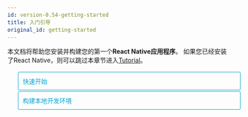 ```yaml
---
id: version-0.54-getting-started
title: 入门引导
original_id: getting-started
---
```


<style>
  .toggler li {
    display: inline-block;
    position: relative;
    top: 1px;
    padding: 10px;
    margin: 0px 2px 0px 2px;
    border: 1px solid #05A5D1;
    border-bottom-color: transparent;
    border-radius: 3px 3px 0px 0px;
    color: #05A5D1;
    background-color: transparent;
    font-size: 0.99em;
    cursor: pointer;
  }
  .toggler li:first-child {
    margin-left: 0;
  }
  .toggler li:last-child {
    margin-right: 0;
  }
  .toggler ul {
    width: 100%;
    display: inline-block;
    list-style-type: none;
    margin: 0;
    border-bottom: 1px solid #05A5D1;
    cursor: default;
  }
  @media screen and (max-width: 960px) {
    .toggler li,
    .toggler li:first-child,
    .toggler li:last-child {
      display: block;
      border-bottom-color: #05A5D1;
      border-radius: 3px;
      margin: 2px 0px 2px 0px;
    }
    .toggler ul {
      border-bottom: 0;
    }
  }
  .toggler a {
    display: inline-block;
    padding: 10px 5px;
    margin: 2px;
    border: 1px solid #05A5D1;
    border-radius: 3px;
    text-decoration: none !important;
  }
  .display-guide-quickstart .toggler .button-quickstart,
  .display-guide-native .toggler .button-native,
  .display-os-mac .toggler .button-mac,
  .display-os-linux .toggler .button-linux,
  .display-os-windows .toggler .button-windows,
  .display-platform-ios .toggler .button-ios,
  .display-platform-android .toggler .button-android {
    background-color: #05A5D1;
    color: white;
  }
  block { display: none; }
  .display-guide-quickstart.display-platform-ios.display-os-mac .quickstart.ios.mac,
  .display-guide-quickstart.display-platform-ios.display-os-linux .quickstart.ios.linux,
  .display-guide-quickstart.display-platform-ios.display-os-windows .quickstart.ios.windows,
  .display-guide-quickstart.display-platform-android.display-os-mac .quickstart.android.mac,
  .display-guide-quickstart.display-platform-android.display-os-linux .quickstart.android.linux,
  .display-guide-quickstart.display-platform-android.display-os-windows .quickstart.android.windows,    .display-guide-native.display-platform-ios.display-os-mac .native.ios.mac,
  .display-guide-native.display-platform-ios.display-os-linux .native.ios.linux,
  .display-guide-native.display-platform-ios.display-os-windows .native.ios.windows,
  .display-guide-native.display-platform-android.display-os-mac .native.android.mac,
  .display-guide-native.display-platform-android.display-os-linux .native.android.linux,
  .display-guide-native.display-platform-android.display-os-windows .native.android.windows {
    display: block;
  }
</style>

本文档将帮助您安装并构建您的第一个**React Native应用程序**。 如果您已经安装了React Native，则可以跳过本章节进入[Tutorial](tutorial.md)。

<div class="toggler">
  <ul role="tablist" >
    <li id="quickstart" class="button-quickstart" aria-selected="false" role="tab" tabindex="0" aria-controls="quickstarttab" onclick="displayTab('guide', 'quickstart')">
      快速开始
    </li>
    <li id="native" class="button-native" aria-selected="false" role="tab" tabindex="-1" aria-controls="nativetab" onclick="displayTab('guide', 'native')">
      构建本地开发环境
    </li>
  </ul>
</div>

<block class="quickstart mac windows linux ios android" />

[Create React Native App](https://github.com/react-community/create-react-native-app)是构建新的React Native应用程序的最简单方法。它允许你启动一个项目，而不需要安装或配置任何工具来构建本地代码 - 不需要安装Xcode或Android Studio（请参阅[注意事项](getting-started.md#caveats)）。

假如你已经安装了 [Node](https://nodejs.org/en/download/)，你可以使用 NPM 工具安装 `create-react-native-app`命令行工具：

```npm
npm install -g create-react-native-app
```

Then run the following commands to create a new React Native project called "AwesomeProject":

接下来运行以下命令来创建一个名为 `AwesomeProject` 的新React Native项目：

```npm
create-react-native-app AwesomeProject

cd AwesomeProject
npm start
```

这将为您启动一个开发服务器，并在命令行界面输出一个二维码。

## 运行您的 React Native 应用 

在您的 ios 或 android 手机上安装 [Expo](https://expo.io) 客户端，并使其与你的开发服务器处于同一局域网(能互相通信)内，启动 Expo app，扫描命令行终端打印的二维码打开您的项目。

### 修改您的APP

现在您已经成功运行该应用程序，如果需要修改它。在您选择的文本编辑器中打开App.js进行一些修改。保存更改后，手机上的应用程序会自动重新加载。

### 恭喜你

你已经成功运行并修改了你的第一个React Native APP。

<center><img src="react-native/docs/assets/GettingStartedCongratulations.png" width="150"></img></center>

## 接下来? 

* Create React Native App also has a [user guide](https://github.com/react-community/create-react-native-app/blob/master/react-native-scripts/template/README.md) you can reference if you have questions specific to the tool.

* 如果你无法使其正常工作，请参看关于`Create React Native App`项目中的[疑难解答](https://github.com/react-community/create-react-native-app/blob/master/react-native-scripts/template/README.md#troubleshooting)。

如果您想了解更多关于React Native的内容，请继续阅读[教程](tutorial.md)。

### 在模拟器或是虚拟机上运行你的应用程序

`Create React Native App` 使您可以轻松地在物理设备上运行您的React Native APP，而无需设置开发环境。如果您想在iOS模拟器或Android虚拟设备上运行应用程序，请参阅有关使用native代码构建项目的说明，以了解如何安装Xcode以及设置Android开发环境。

一旦设置完毕，你就可以通过运行`npm run android`在Android虚拟设备上启动你的应用，或者通过运行`npm run ios`（仅限macOS）在iOS模拟器上启动你的应用。

### 注意事项

由于使用`Create React Native App`创建项目时不会生成任何原生代码，因此除了可以在Expo客户端应用程序中使用的React Native API和组件之外，但无法使用自定义的原生模块。

如果您必须嵌入原生开发代码，那么创建React Native应用程序仍然是开始的好方法。在这种情况下，你只需要使用"[eject](https://github.com/react-community/create-react-native-app/blob/master/react-native-scripts/template/README.md#ejecting-from-create-react-native-app)"来构建本地项目。如果您使用`eject`，则需要“Building Projects with Native Code”继续处理项目。

`Create React Native App` 将为您的项目配置并使用`EXPO客户端`所支持的最新 React-Native 版本。当React Native版本稳定发布后的一周左右，Expo客户端通常会获得最新的React Native版本的支持。 您可以[查看此文档](https://github.com/react-community/create-react-native-app/blob/master/VERSIONS.md)以了解哪些版本受支持

如果您将React Native集成到现有项目中，则您需要跳过`create React Native App`并学习如何设置本地开发环境。 有关为React Native配置本机开发环境的说明，请选择上面的“使用本机代码构建项目”。

<block class="native mac windows linux ios android" />

<p>如果您需要在您的项目中构建本地代码，请按下列的说明操作。 例如，如果您要将React Native集成到现有的程序中，又不想使用<a href="getting-started.html" onclick="displayTab('guide', 'quickstart')">Create React Native App`</a>，请仔细阅读本教程</p>

根据你所使用的操作系统、针对的目标平台不同，具体步骤有所不同。如果想同时开发iOS和Android也没问题，你只需要先选一个平台开始，另一个平台的环境搭建只是稍有不同。

<div class="toggler">
  <span>Development OS:</span>
  <a href="javascript:void(0);" class="button-mac" onclick="displayTab('os', 'mac')">macOS</a>
  <a href="javascript:void(0);" class="button-windows" onclick="displayTab('os', 'windows')">Windows</a>
  <a href="javascript:void(0);" class="button-linux" onclick="displayTab('os', 'linux')">Linux</a>
  <span>Target OS:</span>
  <a href="javascript:void(0);" class="button-ios" onclick="displayTab('platform', 'ios')">iOS</a>
  <a href="javascript:void(0);" class="button-android" onclick="displayTab('platform', 'android')">Android</a>
</div>

<block class="native linux windows ios" />

## Unsupported

<blockquote><p>使用本地开发环境构建IOS程序必须要使用MAC，当然你也可以前往 <a href="getting-started.md" onclick="displayTab('guide', 'quickstart')">快速开始</a> 学习使用 Create React Native App 来代替。</p></blockquote>

<block class="native mac ios" />

## 安装依赖

你需要安装 Node、Watchman,react-native命令行工具和xcode。

虽然你可以使用任意编辑器（IDE）来开发你的App，但你必须要安装 **xcode** 才能完整构建适用于iOS的React Native应用程序。

<block class="native mac android" />

## 安装依赖

你需要安装 Node、Watchman,react-native命令行工具以及JDK和Android Studio。

<block class="native linux android" />

## 安装依赖

你需要安装 Node、react-native命令行工具以及JDK和Android Studio。

<block class="native windows android" />

## 安装依赖

你需要安装 Node、react-native命令行工具、python2以及JDK和Android Studio。

<block class="native mac windows linux android" />

While you can use any editor of your choice to develop your app, you will need to install Android Studio in order to set up the necessary tooling to build your React Native app for Android.

虽然你可以使用任意编辑器（IDE）来开发你的App，你最好安装 **Android Studio** 以自动配置安卓的相关依赖包及组件。

<block class="native mac ios android" />

### Node, Watchman

We recommend installing Node and Watchman using [Homebrew](http://brew.sh/). Run the following commands in a Terminal after installing Homebrew:

我们推荐使用 [Homebrew](http://brew.sh/) 来安装 Node 和 Watchman ,在安装好Homebrew之后你可以通过下列命令安装：

```
brew install node
brew install watchman
```

如果你已经安装了 Node 环境，请确认其版本 >= 8.0

[Watchman](https://facebook.github.io/watchman) is a tool by Facebook for watching changes in the filesystem. It is highly recommended you install it for better performance.

[Watchman](https://facebook.github.io/watchman) 是一个由Facebook开发的实时监控开发文件变更的工具，我们强烈建议你安装此工具以获得更好的开发体验。

<block class="native linux android" />

### Node

Follow the [installation instructions for your Linux distribution](https://nodejs.org/en/download/package-manager/) to install Node 6 or newer.

<block class='native windows android' />

### Node, Python2, JDK

我们推荐使用[Chocolatey](https://chocolatey.org)来安装 Node 和 Python2,这是一个倍受欢迎的windows包管理工具。

React Native 仍然需要安装新版本的[Java SE Development Kit (JDK)](http://www.oracle.com/technetwork/java/javase/downloads/jdk8-downloads-2133151.html),当然，你也可以通过 `Chocolatey` 进行安装。

请使用管理员权限运行windows命令行(右键点击CMD快捷方式选择“使用管理员权限运行”)，再运行以下命令：

```powershell
choco install -y nodejs.install python2 jdk8
```

如果你已经安装了 Node 环境，请确认其版本 >= 8.0，如果你已经安装了 JDK 环境，请确认其版本 >= 8.0

> 当然你也可以在[Node官方网站](https://nodejs.org/en/download/)上找到其它版本。

<block class="native mac ios android" />

### React Native CLI（命令行工具）

Node包含了NPM(包管理器),你可以使用此工具安装 `React Native CLI`

在命令行里运行下列命令进行安装

```
npm install -g react-native-cli
```

> 如果遇到`Cannot find module 'npmlog'`的错误，请尝试直接安装npm：`curl -0 -L https://npmjs.org/install.sh | sudo sh`。

<block class="native windows linux android" />

### The React Native CLI

Node包含了NPM(包管理器),你可以使用此工具安装 `React Native CLI`

在命令行里运行下列命令进行安装

```powershell
npm install -g react-native-cli
```

> 如果遇到`Cannot find module 'npmlog'`的错误，请尝试直接安装npm：`curl -0 -L https://npmjs.org/install.sh | sudo sh`。

<block class="native mac ios" />

### Xcode

安装Xcode的最简单方法是通过Mac App Store在线安装。 安装Xcode也会安装iOS模拟器和构建iOS应用程序所必需的各种工具和依赖库。

如果你已经安装了 Xcode,请确保其版本>=8。

#### 命令行工具 Command Line Tools

您还需要安装Xcode命令行工具。 打开Xcode，然后从Xcode菜单中选择 **“Preferences ...”**。 转至**Locations panel**选择最新版以安装。

![Xcode Command Line Tools](react-native/docs/assets/GettingStartedXcodeCommandLineTools.png)

<block class="native mac linux android" />

### Java开发工具包 Java Development Kit（jdk）

React Native requires a recent version of the Java SE Development Kit (JDK). [Download and install JDK 8 or newer](http://www.oracle.com/technetwork/java/javase/downloads/jdk8-downloads-2133151.html) if needed.

React Native需要最新版本的Java SE开发工具包（JDK）。 如果需要，请下载并安装[JDK 8](http://www.oracle.com/technetwork/java/javase/downloads/jdk8-downloads-2133151.html)或更新的版本。

<block class="native mac linux windows android" />

### Android开发环境

如果您不熟悉Android开发，那么请严格按照步骤进行设置。如果您已经熟悉Android开发，则只需要增加几项配置即可。但无论哪种情况，请仔细按照以下几个步骤操作。

<block class="native mac windows linux android" />

#### 1. 安装 Android Studio

[下载并安装 Android Studio](https://developer.android.com/studio/index.html)。当安装程序提示您选择安装类型时，请选择“Custom”选项。 确保勾选下列选项：

<block class="native mac windows android" />

* `Android SDK`
* `Android SDK Platform`
* `Performance (Intel ® HAXM)`
* `Android Virtual Device`

<block class="native linux android" />

* `Android SDK`
* `Android SDK Platform`
* `Android Virtual Device`

<block class="native mac windows linux android" />

接下来，点击 "Next" 以完成所有组件的安装。

> 如果组件勾选框为灰色（无法勾选），你也可以选择稍后安装这些组件。（译者注：勾选框为灰色一般是由于未完整下载安装配置安卓基础SDK，请确保网络连接，中国大陆用户可能需要使用科学上网）

安装完成后，您将看到“欢迎”屏幕，请继续下一步。

#### 2. 安装 Android SDK

Android Studio默认安装的时最新的Android SDK。 但是，使用本机代码构建React Native应用程序需要 **Android 6.0（Marshmallow）SDK**。 其他的Android SDK请通过Android Studio中的SDK Manager安装。

你可以通过 Android Studio 的启动欢迎屏幕访问 `SDK Manager`：点击 "Configure",选择 "SDK Manager"。

<block class="native mac android" />

![Android Studio Welcome](react-native/docs/assets/GettingStartedAndroidStudioWelcomeMacOS.png)

<block class="native windows android" />

![Android Studio Welcome](react-native/docs/assets/GettingStartedAndroidStudioWelcomeWindows.png)

<block class="native mac windows linux android" />

> SDK Manager 也可以通过 Android Studio 的 "Preferences" 选项卡中找到:**Appearance & Behavior** → **System Settings** → **Android SDK**.

Select the "SDK Platforms" tab from within the SDK Manager, then check the box next to "Show Package Details" in the bottom right corner. Look for and expand the `Android 6.0 (Marshmallow)` entry, then make sure the following items are all checked:

从SDK Manager中选择“SDK Platforms”选项卡，然后勾选右下角的“Show Package Details”单选框。 展开 Android 6.0（Marshmallow）条目，确保勾选了下列选项：

* `Google APIs`
* `Android SDK Platform 23`
* `Intel x86 Atom_64 System Image`
* `Google APIs Intel x86 Atom_64 System Image`

<block class="native mac android" />

![Android SDK Manager](react-native/docs/assets/GettingStartedAndroidSDKManagerMacOS.png)

<block class="native windows android" />

![Android SDK Manager](react-native/docs/assets/GettingStartedAndroidSDKManagerWindows.png)

<block class="native windows mac linux android" />

接下来，选择 “SDK Tools” 选项卡，勾选右下角的“Show Package Details”单选框，找到并展开 “Android SDK-Tools”,确保选中了`23.0.1`。

<block class="native mac android" />

![Android SDK Manager - 23.0.1 Build Tools](react-native/docs/assets/GettingStartedAndroidSDKManagerSDKToolsMacOS.png)

<block class="native windows android" />

![Android SDK Manager - 23.0.1 Build Tools](react-native/docs/assets/GettingStartedAndroidSDKManagerSDKToolsWindows.png)

<block class="native windows mac linux android" />

最后，点击 “Apply” 以下载并安装 Android SDK 和 相关构建工具。

<block class="native mac android" />

![Android SDK Manager - Installs](react-native/docs/assets/GettingStartedAndroidSDKManagerInstallsMacOS.png)

<block class="native windows android" />

![Android SDK Manager - Installs](react-native/docs/assets/GettingStartedAndroidSDKManagerInstallsWindows.png)

<block class="native mac windows linux android" />

#### 3. 配置 ANDROID_HOME 环境变量

React Native 工具需要配置环境变量才能正常构建APP程序。

<block class="native mac linux android" />

将下列配置加入 `$HOME/.bash_profile` 配置文件:

<block class="native mac android" />

```
export ANDROID_HOME=$HOME/Library/Android/sdk
export PATH=$PATH:$ANDROID_HOME/tools
export PATH=$PATH:$ANDROID_HOME/platform-tools
```

<block class="native linux android" />

```
export ANDROID_HOME=$HOME/Android/Sdk
export PATH=$PATH:$ANDROID_HOME/tools
export PATH=$PATH:$ANDROID_HOME/platform-tools
```

<block class="native mac linux android" />

> `.bash_profile` 仅仅是 `bash` 的特有配置文件，如果你使用的是其它的shell，请编辑其对应的配置文件。

使用命令 `source $HOME/.bash_profile` 以加载新的配置文件到shell之中，可以使用 `echo $PATH` 来验证 ANDROID_HOME 环境变量是否被成功配置

> 请确认你Android SDK的本地路径，你可以从Android Studio 的 “Preferences” 菜单项中找到并确认：  **Appearance & Behavior** → **System Settings** → **Android SDK**。

<block class="native windows android" />

Open the System pane under **System and Security** in the Control Panel, then click on **Change settings...**. Open the **Advanced** tab and click on **Environment Variables...**. Click on **New...** to create a new `ANDROID_HOME` user variable that points to the path to your Android SDK:

![ANDROID_HOME Environment Variable](react-native/docs/assets/GettingStartedAndroidEnvironmentVariableANDROID_HOME.png)

如果SDK已经安装了，默认情况下其安装路径为：

```powershell
c:\Users\YOUR_USERNAME\AppData\Local\Android\Sdk
```

您可以在Android Studio “Preferences” 对话框中找到SDK的实际位置：**Appearance & Behavior** → **System Settings** → **Android SDK**。

在进行下一步之前，请打开一个新的命令提示窗以确保其加载了新的环境变量。

<block class="native linux android" />

### Watchman (可选)

请根据 [Watchman 安装指南](https://facebook.github.io/watchman/docs/install.html#buildinstall)从源码编译并安装。

> [Watchman](https://facebook.github.io/watchman/docs/install.html)是一个由Facebook开发为了监控文件系统是否发生改变的工具，我们强烈建议您安装它以获得更好的性能，但如果您发现该过程过于繁琐，也可以跳过此步骤。

<block class="native mac ios" />

## 构建一个新的应用程序

使用 React Native 命令行工具搭建一个名为 "AwesomeProject" 的新项目：

```
react-native init AwesomeProject
```

如果您想将React Native集成到现有的应用程序中，如果您使用“ Create React Native App ”,或者您希望在react-native项目中增加对iOS的支持（请参考[Platform Specific Code](platform-specific-code.md)），则不必要使用上述命令。

<block class="native mac windows linux android" />

## 构建一个新的应用程序

使用 React Native 命令行工具搭建一个名为 "AwesomeProject" 的新项目：

```
react-native init AwesomeProject
```

如果您想将React Native集成到现有的应用程序中，如果您使用“ Create React Native App ”,或者您希望在react-native项目中增加对iOS的支持（请参考[Platform Specific Code](platform-specific-code.md)），则不必要使用上述命令。

<block class="native mac windows linux android" />

## Android 开发前的准备

你需要一个 Android 设备才能运行您的 React Native Android App。当然这个 Android 设备既可以是一个 **虚拟机** 亦可以是一个 **Android 真机**（译者注：建议开发者使用真机调试）。

但无论你选择哪种方式，您都需要提供设备以运行Android应用程序以进行开发。

### 使用物理设备（真机）

如果您有Android设备，则可以使用USB线与计算机连接，然后按照[说明](running-on-device.md)将其用于开发以代替虚拟机。

### 使用虚拟机

您可以通过在Android Studio中打开 “AVD Manager” 来查看可用的Android虚拟设备（AVD）列表。 寻找下面的图标：

![Android Studio AVD Manager](react-native/docs/assets/GettingStartedAndroidStudioAVD.png)

I如果您刚刚安装了Android Studio，您可能需要创建一个新的AVD。 选择 [创建一个新的AVD](https://developer.android.com/studio/run/managing-avds.html). 选择 "创建虚拟设备", 然后从列表之中选择任意一个设备（手机），再单击“下一步”。

<block class="native windows android" />

![Android Studio AVD Manager](react-native/docs/assets/GettingStartedCreateAVDWindows.png)

<block class="native mac android" />

![Android Studio AVD Manager](react-native/docs/assets/GettingStartedCreateAVDMacOS.png)

<block class="native mac windows linux android" />

选择“x86 Images”选项卡，然后查找带有 Android 6.0（Google API）的 Marshmallow API Level 23，x86_64 ABI 系统版本。

<block class="native linux android" />

>建议您在系统上配置[VM acceleration](https://developer.android.com/studio/run/emulator-acceleration.html#vm-linux) 以提高性能。 

<block class="native windows android" />

![Install HAXM](/react-native/docs/assets/GettingStartedCreateAVDx86Windows.png)

> 如果您没有安装HAXM，请按照[以下说明](https://github.com/intel/haxm/wiki/Installation-Instructions-on-Windows) 进行设置，再回到AVD管理器。

![AVD List](/react-native/docs/assets/GettingStartedAVDManagerWindows.png)

<block class="native mac android" />

![Install HAXM](/react-native/docs/assets/GettingStartedCreateAVDx86MacOS.png)

> 如果您没有安装HAXM，请按照[以下说明](https://github.com/intel/haxm/wiki/Installation-Instructions-on-macOS)进行设置，再回到AVD管理器。

![AVD List](/react-native/docs/assets/GettingStartedAVDManagerMacOS.png)

<block class="native mac windows linux android" />

点击“Next”，然后选择 “完成” 创建您的AVD。 此时，您应该能够点击AVD旁边的绿色三角形按钮启动它，然后继续下一步。

<block class="native mac ios" />

## 启动 React Native 应用

运行 `react-native run-ios` 在您的 React Native 项目根目录中：

```
cd AwesomeProject
react-native run-ios
```

如果设置没有问题，你将很快看到您的新应用在ios模拟器中运行。

![AwesomeProject on iOS](react-native/docs/assets/GettingStartediOSSuccess.png)

`react-native run-ios` 可以启动你的APP. 当然你也可以从Xcode 或 [Nuclide](https://nuclide.io/)中启动.

> If you can't get this to work, see the [Troubleshooting](troubleshooting.md#content) page.

### 在设备上运行

上述命令默认会自动在iOS模拟器上运行您的应用程序。 如果您想在iOS真机上运行APP，请按照[此处的说明](running-on-device.md)进行操作。

<block class="native mac windows linux android" />

## 启动 React Native 应用

运行 `react-native run-android` 在您的 React Native 项目根目录中：

```
cd AwesomeProject
react-native run-android
```

如果设置没有问题，你将很快看到您的新应用在android模拟器中运行。

<block class="native mac android" />

![AwesomeProject on Android](react-native/docs/assets/GettingStartedAndroidSuccessMacOS.png)

<block class="native windows android" />

![AwesomeProject on Android](react-native/docs/assets/GettingStartedAndroidSuccessWindows.png)

<block class="native mac windows linux android" />

`react-native run-android` 可以启动你的APP. 当然你也可以从Android Studio 或 [Nuclide](https://nuclide.io/)中启动.


> 如果发生报错，请前往 [Troubleshooting](troubleshooting.md#content) 页面获取帮助.

<block class="native mac ios android" />

### 修改你的应用程序

现在您已经成功运行该应用程序，我们来做一些修改。

<block class="native mac ios" />

* 在编辑器中/IDE 打开 `App.js` 做一些修改。
* 使用 `⌘R` 让您的IOS模拟器重新加载本地项目。

<block class="native mac android" />

* 在编辑器中/IDE 打开 `App.js` 做一些修改。
* 按两次 `R` 键或从开发者菜单(`⌘M`)中选择`重新加载(Reload)`以预览您的更改。

<block class="native windows linux android" />

### Modifying your app

现在您已经成功运行该应用程序，我们来做一些修改。

* 在编辑器中/IDE 打开 `App.js` 做一些修改。
* 按两次 `R` 键或从开发者菜单(`Ctrl + M`)中选择`重新加载(Reload)`以预览您的更改。

<block class="native mac ios android" />

### That's it!

恭喜！ 您已成功运行并修改了您的第一个React Native应用。

<center><img src="react-native/docs/assets/GettingStartedCongratulations.png" width="150"></img></center>

<block class="native windows linux android" />

### That's it!

恭喜！ 您已成功运行并修改了您的第一个React Native应用。

<center><img src="react-native/docs/assets/GettingStartedCongratulations.png" width="150"></img></center>

<block class="native mac ios" />

## Now what?

* 在开发者菜单中打开 [Live Reload](debugging.md#reloading-javascript)。 您保存任何修改时，您的应用程序将会自动重新加载！

* 如果您想将新的React Native代码添加到现有原生移动应用程序中，请查看[Integration guide](integration-with-existing-apps.md)指南。

如果您想了解更多关于React Native的内容，请继续阅读本[教程](tutorial.md)。

<block class="native windows linux mac android" />

## Now what?

* 在开发者菜单中打开 [Live Reload](debugging.md#reloading-javascript)。 您保存任何修改时，您的应用程序将会自动重新加载！

* 如果您想将新的React Native代码添加到现有原生移动应用程序中，请查看[Integration guide](integration-with-existing-apps.md)指南。

如果您想了解更多关于React Native的内容，请继续阅读本[教程](tutorial.md)。

<script>
  function displayTab(type, value) {
    var container = document.getElementsByTagName('block')[0].parentNode;
    container.className = 'display-' + type + '-' + value + ' ' +
      container.className.replace(RegExp('display-' + type + '-[a-z]+ ?'), '');
  }
  function convertBlocks() {
    // Convert <div>...<span><block /></span>...</div>
    // Into <div>...<block />...</div>
    var blocks = document.querySelectorAll('block');
    for (var i = 0; i < blocks.length; ++i) {
      var block = blocks[i];
      var span = blocks[i].parentNode;
      var container = span.parentNode;
      container.insertBefore(block, span);
      container.removeChild(span);
    }
    // Convert <div>...<block />content<block />...</div>
    // Into <div>...<block>content</block><block />...</div>
    blocks = document.querySelectorAll('block');
    for (var i = 0; i < blocks.length; ++i) {
      var block = blocks[i];
      while (
        block.nextSibling &&
        block.nextSibling.tagName !== 'BLOCK'
      ) {
        block.appendChild(block.nextSibling);
      }
    }
  }
  function guessPlatformAndOS() {
    if (!document.querySelector('block')) {
      return;
    }
    // If we are coming to the page with a hash in it (i.e. from a search, for example), try to get
    // us as close as possible to the correct platform and dev os using the hashtag and block walk up.
    var foundHash = false;
    if (
      window.location.hash !== '' &&
      window.location.hash !== 'content'
    ) {
      // content is default
      var hashLinks = document.querySelectorAll(
        'a.hash-link'
      );
      for (
        var i = 0;
        i < hashLinks.length && !foundHash;
        ++i
      ) {
        if (hashLinks[i].hash === window.location.hash) {
          var parent = hashLinks[i].parentElement;
          while (parent) {
            if (parent.tagName === 'BLOCK') {
              // Could be more than one target os and dev platform, but just choose some sort of order
              // of priority here.
              // Dev OS
              if (parent.className.indexOf('mac') > -1) {
                displayTab('os', 'mac');
                foundHash = true;
              } else if (
                parent.className.indexOf('linux') > -1
              ) {
                displayTab('os', 'linux');
                foundHash = true;
              } else if (
                parent.className.indexOf('windows') > -1
              ) {
                displayTab('os', 'windows');
                foundHash = true;
              } else {
                break;
              }
              // Target Platform
              if (parent.className.indexOf('ios') > -1) {
                displayTab('platform', 'ios');
                foundHash = true;
              } else if (
                parent.className.indexOf('android') > -1
              ) {
                displayTab('platform', 'android');
                foundHash = true;
              } else {
                break;
              }
              // Guide
              if (parent.className.indexOf('native') > -1) {
                displayTab('guide', 'native');
                foundHash = true;
              } else if (
                parent.className.indexOf('quickstart') > -1
              ) {
                displayTab('guide', 'quickstart');
                foundHash = true;
              } else {
                break;
              }
              break;
            }
            parent = parent.parentElement;
          }
        }
      }
    }
    // Do the default if there is no matching hash
    if (!foundHash) {
      var isMac = navigator.platform === 'MacIntel';
      var isWindows = navigator.platform === 'Win32';
      displayTab('platform', isMac ? 'ios' : 'android');
      displayTab(
        'os',
        isMac ? 'mac' : isWindows ? 'windows' : 'linux'
      );
      displayTab('guide', 'quickstart');
      displayTab('language', 'objc');
    }
  }
  convertBlocks();
  guessPlatformAndOS();
</script>
